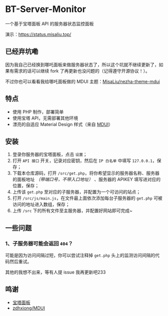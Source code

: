 # BT-Server-Monitor
一个基于宝塔面板 API 的服务器状态监控面板

演示：https://status.misaliu.top/

## 已经弃坑嘞

因为我自己已经换到哪吒面板来做服务器状态了，所以这个坑就不继续更新了，如果有需求的话可以继续 fork 了再更新也没问题的（记得遵守开源协议！）。

不过你也可以看看我给哪吒面板做的 MDUI 主题：[MisaLiu/nezha-theme-mdui](https://github.com/MisaLiu/nezha-theme-mdui)

## 特点

- 使用 PHP 制作，部署简单
- 使用宝塔 API，无需部署其他环境
- 漂亮的自适应 Material Design 样式（来自 [MDUI](https://mdui.org)）

## 安装
1. 登录你服务器的宝塔面板，点击 `设置`；
2. 打开 `API 接口` 开关，记录对应密钥，然后在 `IP 白名单` 中填写 `127.0.0.1`，保存；
3. 下载本仓库源码，打开 `/src/get.php`，将你希望显示的服务器名称、服务器的面板地址 *（带端口号，不带入口地址）* 、服务器的 APIKEY 填写进对应的位置，保存；
4. 上传该 `get.php` 至对应的子服务器，并配置为一个可访问的站点；
5. 打开 `/src/js/main.js`，在文件最上面依次添加每台子服务器的 `get.php` 可被访问的地址进入数组，保存；
6. 上传 `/src` 下的所有文件至主服务器，并配置好网站即可完成~

## 一些问题

### 1、子服务器可能会返回 `404`？
可能是因为访问间隔过短，你可以尝试注释掉 `get.php` 头上的监测访问间隔的代码然后重试。

其他的我想不出来，等有人提 issue 我再更新吧233


## 鸣谢
- [宝塔面板](https://bt.cn)
- [zdhxiong/MDUI](https://github.com/zdhxiong/mdui)
